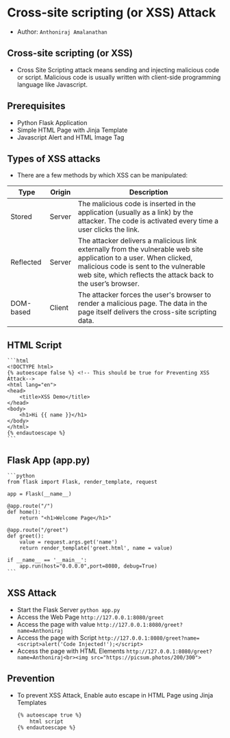 # Cross-site scripting (or XSS) Attack
- Author: `Anthoniraj Amalanathan`

## Cross-site scripting (or XSS) 
- Cross Site Scripting attack means sending and injecting malicious code or script. Malicious code is usually written with client-side programming language like Javascript.

## Prerequisites
- Python Flask Application 
- Simple HTML Page with Jinja Template
- Javascript Alert and HTML Image Tag 

## Types of XSS attacks
- There are a few methods by which XSS can be manipulated:

|Type|Origin|Description|
| -------- | ------- |---------|
|Stored|Server|The malicious code is inserted in the application (usually as a link) by the attacker. The code is activated every time a user clicks the link.|
|Reflected|	Server|	The attacker delivers a malicious link externally from the vulnerable web site application to a user. When clicked, malicious code is sent to the vulnerable web site, which reflects the attack back to the user’s browser.|
|DOM-based|Client|The attacker forces the user's browser to render a malicious page. The data in the page itself delivers the cross-site scripting data.|


## HTML Script
	```html
	<!DOCTYPE html>
	{% autoescape false %} <!-- This should be true for Preventing XSS Attack-->
	<html lang="en">
	<head>
	    <title>XSS Demo</title>
	</head>
	<body>
	    <h1>Hi {{ name }}</h1>
	</body>
	</html>
	{% endautoescape %}
	```

## Flask App (app.py)
	```python
	from flask import Flask, render_template, request

	app = Flask(__name__)

	@app.route("/")
	def home():
	    return "<h1>Welcome Page</h1>"

	@app.route("/greet")
	def greet():
	    value = request.args.get('name')
	    return render_template('greet.html', name = value)

	if __name__ == '__main__':
	    app.run(host="0.0.0.0",port=8080, debug=True)
	```

## XSS Attack
- Start the Flask Server `python app.py`
- Access the Web Page `http://127.0.0.1:8080/greet`
- Access the page with value `http://127.0.0.1:8080/greet?name=Anthoniraj`
- Access the page with Script
`http://127.0.0.1:8080/greet?name=<script>alert('Code Injected!');</script>`
- Access the page with HTML Elements
`http://127.0.0.1:8080/greet?name=Anthoniraj<br><img src="https://picsum.photos/200/300">`

## Prevention
- To prevent XSS Attack, Enable auto escape in HTML Page using Jinja Templates
	```html
	{% autoescape true %}
		html script
	{% endautoescape %}
	```